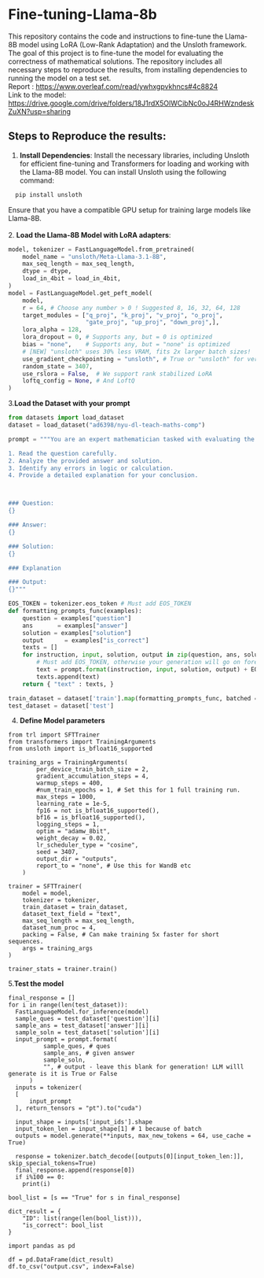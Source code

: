 # Fine-tuning-Llama-8b

This repository contains the code and instructions to fine-tune the Llama-8B model using LoRA (Low-Rank Adaptation) and the Unsloth framework. The goal of this project is to fine-tune the model for evaluating the correctness of mathematical solutions. The repository includes all necessary steps to reproduce the results, from installing dependencies to running the model on a test set.<br>
Report : https://www.overleaf.com/read/ywhxgpvkhncs#4c8824 <br>
Link to the model: https://drive.google.com/drive/folders/18J1rdX5OlWCibNc0oJ4RHWzndeskZuXN?usp=sharing

## Steps to Reproduce the results:

1. **Install Dependencies**: Install the necessary libraries, including Unsloth for efficient fine-tuning and Transformers for loading and working with the Llama-8B model.
You can install Unsloth using the following command:
```bash
  pip install unsloth
```
Ensure that you have a compatible GPU setup for training large models like Llama-8B.<br><br>
2. **Load the Llama-8B Model with LoRA adapters**:
```python
model, tokenizer = FastLanguageModel.from_pretrained(
    model_name = "unsloth/Meta-Llama-3.1-8B",
    max_seq_length = max_seq_length,
    dtype = dtype,
    load_in_4bit = load_in_4bit,
)
model = FastLanguageModel.get_peft_model(
    model,
    r = 64, # Choose any number > 0 ! Suggested 8, 16, 32, 64, 128
    target_modules = ["q_proj", "k_proj", "v_proj", "o_proj",
                      "gate_proj", "up_proj", "down_proj",],
    lora_alpha = 128,
    lora_dropout = 0, # Supports any, but = 0 is optimized
    bias = "none",    # Supports any, but = "none" is optimized
    # [NEW] "unsloth" uses 30% less VRAM, fits 2x larger batch sizes!
    use_gradient_checkpointing = "unsloth", # True or "unsloth" for very long context
    random_state = 3407,
    use_rslora = False,  # We support rank stabilized LoRA
    loftq_config = None, # And LoftQ
)
```
3.**Load the Dataset with your prompt** 
```python
from datasets import load_dataset
dataset = load_dataset("ad6398/nyu-dl-teach-maths-comp")

prompt = """You are an expert mathematician tasked with evaluating the correctness of a given math solution. Follow these steps:

1. Read the question carefully.
2. Analyze the provided answer and solution.
3. Identify any errors in logic or calculation.
4. Provide a detailed explanation for your conclusion.



### Question:
{}

### Answer:
{}

### Solution:
{}

### Explanation

### Output:
{}"""

EOS_TOKEN = tokenizer.eos_token # Must add EOS_TOKEN
def formatting_prompts_func(examples):
    question = examples["question"]
    ans       = examples["answer"]
    solution = examples["solution"]
    output      = examples["is_correct"]
    texts = []
    for instruction, input, solution, output in zip(question, ans, solution, output):
        # Must add EOS_TOKEN, otherwise your generation will go on forever!
        text = prompt.format(instruction, input, solution, output) + EOS_TOKEN
        texts.append(text)
    return { "text" : texts, }

train_dataset = dataset['train'].map(formatting_prompts_func, batched = True,)
test_dataset = dataset['test']

```
4. **Define Model parameters**
```
from trl import SFTTrainer
from transformers import TrainingArguments
from unsloth import is_bfloat16_supported

training_args = TrainingArguments(
        per_device_train_batch_size = 2,
        gradient_accumulation_steps = 4,
        warmup_steps = 400,
        #num_train_epochs = 1, # Set this for 1 full training run.
        max_steps = 1000,
        learning_rate = 1e-5,
        fp16 = not is_bfloat16_supported(),
        bf16 = is_bfloat16_supported(),
        logging_steps = 1,
        optim = "adamw_8bit",
        weight_decay = 0.02,
        lr_scheduler_type = "cosine",
        seed = 3407,
        output_dir = "outputs",
        report_to = "none", # Use this for WandB etc
    )

trainer = SFTTrainer(
    model = model,
    tokenizer = tokenizer,
    train_dataset = train_dataset,
    dataset_text_field = "text",
    max_seq_length = max_seq_length,
    dataset_num_proc = 4,
    packing = False, # Can make training 5x faster for short sequences.
    args = training_args
)

trainer_stats = trainer.train()
```
5.**Test the model**
```
final_response = []
for i in range(len(test_dataset)):
  FastLanguageModel.for_inference(model)
  sample_ques = test_dataset['question'][i]
  sample_ans = test_dataset['answer'][i]
  sample_soln = test_dataset['solution'][i]
  input_prompt = prompt.format(
          sample_ques, # ques
          sample_ans, # given answer
          sample_soln,
          "", # output - leave this blank for generation! LLM willl generate is it is True or False
      )
  inputs = tokenizer(
  [
      input_prompt
  ], return_tensors = "pt").to("cuda")

  input_shape = inputs['input_ids'].shape
  input_token_len = input_shape[1] # 1 because of batch
  outputs = model.generate(**inputs, max_new_tokens = 64, use_cache = True)

  response = tokenizer.batch_decode([outputs[0][input_token_len:]], skip_special_tokens=True)
  final_response.append(response[0])
  if i%100 == 0:
    print(i)

bool_list = [s == "True" for s in final_response]

dict_result = {
    "ID": list(range(len(bool_list))),
    "is_correct": bool_list
}

import pandas as pd

df = pd.DataFrame(dict_result)
df.to_csv("output.csv", index=False)
```
